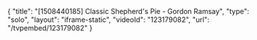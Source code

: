 {
    "title": "[1508440185] Classic Shepherd's Pie - Gordon Ramsay",
    "type": "solo",
    "layout": "iframe-static",
    "videoId": "123179082",
    "url": "\/tvpembed\/123179082"
}